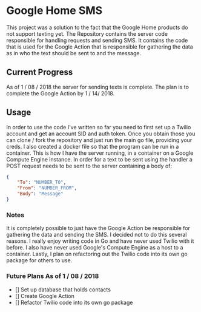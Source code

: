 # Google Home SMS

This project was a solution to the fact that the Google Home products do
not support texting yet. The Repository contains the server code responsible
for handling requests and sending SMS. It contains the code that is used for the 
Google Action that is responsible for gathering the data as in who the text
should be sent to and the message. 

## Current Progress
As of 1 / 08 / 2018 the server for sending texts is complete. 
The plan is to complete the Google Action by 1 / 14/ 2018. 

## Usage
In order to use the code I've written so far you need to first set up a
Twilio account and get an account SID and auth token. Once you obtain those
you can clone / fork the repository and just run the main go file, providing your creds. 
I also created a docker file so that the program can be run in a container. This is how 
I have the server running, in a container on a Google Compute Engine instance.
In order for a text to be sent using the handler a POST request needs to be sent
to the server containing a body of:
```json
{
    "To": "NUMBER_TO",
    "From": "NUMBER_FROM",
    "Body": "Message"
}
```

### Notes
It is completely possible to just have the Google Action be responsible for gathering the
data and sending the SMS. I decided not to do this several reasons. I really enjoy writing
code in Go and have never used Twilio with it before. I also have never used Google's Compute
Engine as a host to a container. Lastly, I plan on refactoring out the Twilio code into its own
go package for others to use.


### Future Plans As of 1 / 08 / 2018
- [] Set up database that holds contacts
- [] Create Google Action
- [] Refactor Twilio code into its own go package 
